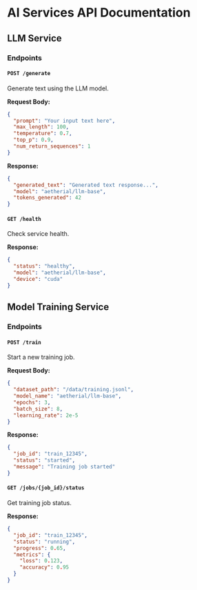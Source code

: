 # AI Services API Documentation

## LLM Service

### Endpoints

#### `POST /generate`
Generate text using the LLM model.

**Request Body:**
```json
{
  "prompt": "Your input text here",
  "max_length": 100,
  "temperature": 0.7,
  "top_p": 0.9,
  "num_return_sequences": 1
}
```

**Response:**
```json
{
  "generated_text": "Generated text response...",
  "model": "aetherial/llm-base",
  "tokens_generated": 42
}
```

#### `GET /health`
Check service health.

**Response:**
```json
{
  "status": "healthy",
  "model": "aetherial/llm-base",
  "device": "cuda"
}
```

## Model Training Service

### Endpoints

#### `POST /train`
Start a new training job.

**Request Body:**
```json
{
  "dataset_path": "/data/training.jsonl",
  "model_name": "aetherial/llm-base",
  "epochs": 3,
  "batch_size": 8,
  "learning_rate": 2e-5
}
```

**Response:**
```json
{
  "job_id": "train_12345",
  "status": "started",
  "message": "Training job started"
}
```

#### `GET /jobs/{job_id}/status`
Get training job status.

**Response:**
```json
{
  "job_id": "train_12345",
  "status": "running",
  "progress": 0.65,
  "metrics": {
    "loss": 0.123,
    "accuracy": 0.95
  }
}
```
